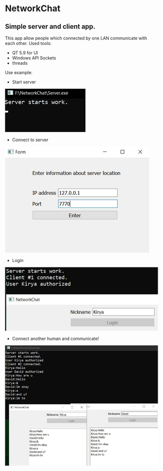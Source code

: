 # NetworkChat
## Simple server and client app.
This app allow people which connected by one LAN communicate with each other.
Used tools:
* QT 5.9 for UI
* Windows API Sockets
* threads 

Use example:
* Start server


![](https://github.com/KiryaHandsome/NetworkChat/blob/main/images/ServerStart.jpg)
* Connect to server


![Connect](https://github.com/KiryaHandsome/NetworkChat/blob/main/images/EnterToServer.jpg)
* Login 


![login](https://github.com/KiryaHandsome/NetworkChat/blob/main/images/AuthorizedUser.jpg)
* Connect another human and communicate!


![dialog](https://github.com/KiryaHandsome/NetworkChat/blob/main/images/Conversation.jpg)


